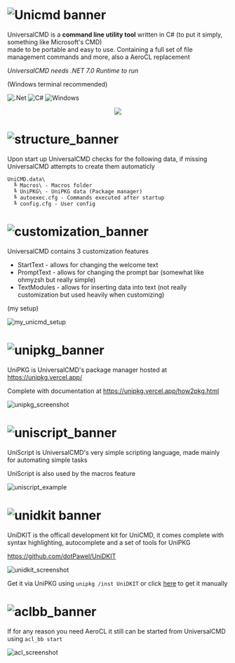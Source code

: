 # ![Unicmd banner](https://user-images.githubusercontent.com/89011403/187036721-ad778434-1502-4378-b0e2-30aa343a8618.png)
  
UniversalCMD is a **command line utility tool** written in C# (to put it simply, something like Microsoft's CMD)  
made to be portable and easy to use. Containing a full set of file management commands and more, also a AeroCL replacement

*UniversalCMD needs .NET 7.0 Runtime to run*

(Windows terminal recommended)

![.Net](https://img.shields.io/badge/.NET-5C2D91?style=for-the-badge&logo=.net&logoColor=white)
![C#](https://img.shields.io/badge/c%23-%23239120.svg?style=for-the-badge&logo=c-sharp&logoColor=white)
![Windows](https://img.shields.io/badge/Windows-0078D6?style=for-the-badge&logo=windows&logoColor=white)

<p align="center">
  <img src="https://user-images.githubusercontent.com/89011403/226937038-d282ca1b-bd49-4abf-90d3-ba6612913322.png" />
</p>


# ![structure_banner](https://user-images.githubusercontent.com/89011403/226941736-aba1976e-712e-4734-97d7-6ccb37d567d8.png)
Upon start up UniversalCMD checks for the following data, if missing UniversalCMD attempts to create them automaticly
```
UniCMD.data\  
  ╚ Macros\ - Macros folder
  ╚ UniPKG\ - UniPKG data (Package manager)
  ╚ autoexec.cfg - Commands executed after startup
  ╚ config.cfg - User config
```

# ![customization_banner](https://user-images.githubusercontent.com/89011403/212902032-d6f20440-5042-4df1-91ec-b4f328d6e2ba.png)
UniversalCMD contains 3 customization features

+ StartText - allows for changing the welcome text
+ PromptText - allows for changing the prompt bar (somewhat like ohmyzsh but really simple)
+ TextModules - allows for inserting data into text (not really customization but used heavily when customizing)

(my setup)

![my_unicmd_setup](https://user-images.githubusercontent.com/89011403/227204910-cb475bc1-08df-4eee-8beb-32fa9673c8d8.png)

# ![unipkg_banner](https://github.com/dotPawel/UniversalCMD/assets/89011403/f203be12-afd6-4e70-a5e9-4b03b58bbe75)

UniPKG is UniversalCMD's package manager hosted at https://unipkg.vercel.app/ 

Complete with documentation at https://unipkg.vercel.app/how2pkg.html

![unipkg_screenshot](https://github.com/dotPawel/UniversalCMD/assets/89011403/ceda03b2-b456-4870-8fa4-cae3d85bdacc)

# ![uniscript_banner](https://user-images.githubusercontent.com/89011403/212897047-e1fa894b-6d0a-4eaf-8462-6ede8ec12310.png)

UniScript is UniversalCMD's very simple scripting language, made mainly for automating simple tasks

UniScript is also used by the macros feature

![uniscript_example](https://user-images.githubusercontent.com/89011403/212900244-25629047-3298-45cb-8fd4-7a42e56bbcdf.png)

# ![unidkit banner](https://github.com/dotPawel/UniversalCMD/assets/89011403/10806459-5dca-4440-860e-e35b88bbe6af)

UniDKIT is the officall development kit for UniCMD, it comes complete with syntax highlighting, autocomplete and a set of tools for UniPKG

https://github.com/dotPawel/UniDKIT

![unidkit_screenshot](https://github.com/dotPawel/UniversalCMD/assets/89011403/ed95b88d-39cd-4bcc-b0b4-d2e2fde34d29)

Get it via UniPKG using ``unipkg /inst UniDKIT`` or click [here](https://github.com/dotPawel/UniDKIT/releases/latest) to get it manually


# ![aclbb_banner](https://user-images.githubusercontent.com/89011403/187044183-d36343db-e355-4354-a8bf-cd9ca39d2ee5.png)

If for any reason you need AeroCL it still can be started from UniversalCMD using ``acl_bb start``

![acl_screenshot](https://user-images.githubusercontent.com/89011403/226953710-4cc5a571-4451-42ea-81ba-2bdb11b2165f.png)
